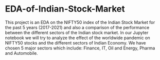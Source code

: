 # EDA-of-Indian-Stock-Market
This project is an EDA on the NIFTY50 index of the Indian Stock Market for the past 5 years (2017-2021) and also a comparison of the performance between the different sectors of the Indian stock market.
In our Jupyter notebook we will try to analyze the effect of the worldwide pandemic on NIFTY50 stocks and the different sectors of Indian Economy.
We have chosen 5 major sectors which include: Finance, IT, Oil and Energy, Pharma and Automobile.
